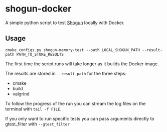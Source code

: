# shogun-docker
A simple python script to test [Shogun](https://github.com/shogun-toolbox/shogun) locally with Docker. 

## Usage
```
cmake_configs.py shogun-memory-test --path LOCAL_SHOGUN_PATH --result-path PATH_TO_STORE_RESULTS
```

The first time the script runs will take longer as it builds the Docker image.

The results are stored in `--result-path` for the three steps:
- cmake 
- build
- valgrind

To follow the progress of the run you can stream the log files on the terminal with `tail -f FILE`.

If you only want to run specific tests you can pass arguments directly to gtest_filter with `--gtest_filter`
